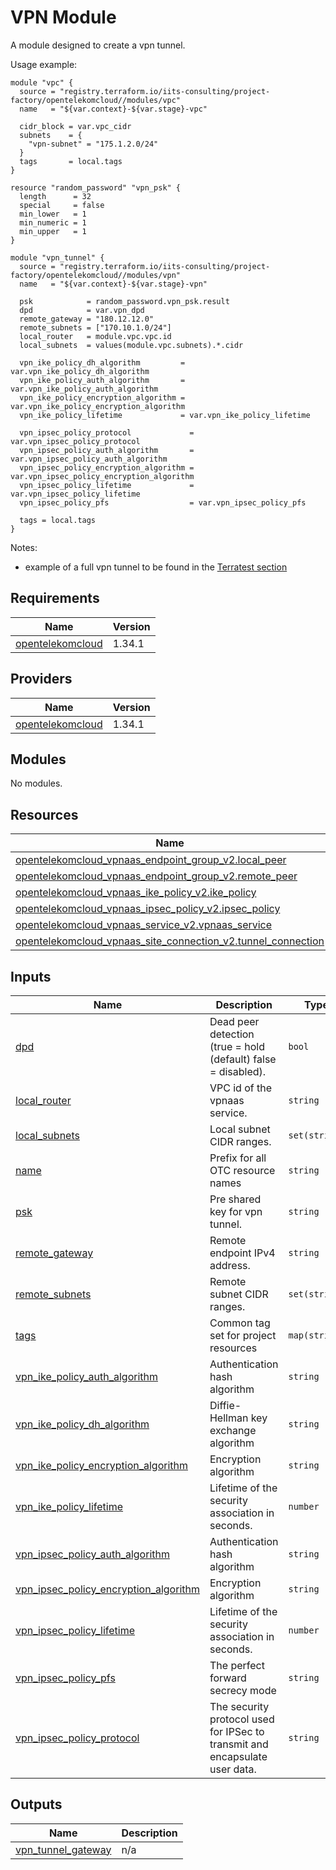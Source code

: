 # VPN Module

A module designed to create a vpn tunnel. 

Usage example:
```hcl
module "vpc" {
  source = "registry.terraform.io/iits-consulting/project-factory/opentelekomcloud//modules/vpc"
  name   = "${var.context}-${var.stage}-vpc"

  cidr_block = var.vpc_cidr
  subnets    = {
    "vpn-subnet" = "175.1.2.0/24"
  }
  tags       = local.tags
}

resource "random_password" "vpn_psk" {
  length      = 32
  special     = false
  min_lower   = 1
  min_numeric = 1
  min_upper   = 1
}

module "vpn_tunnel" {
  source = "registry.terraform.io/iits-consulting/project-factory/opentelekomcloud//modules/vpn"
  name   = "${var.context}-${var.stage}-vpn"

  psk            = random_password.vpn_psk.result
  dpd            = var.vpn_dpd
  remote_gateway = "180.12.12.0"
  remote_subnets = ["170.10.1.0/24"]
  local_router   = module.vpc.vpc.id
  local_subnets  = values(module.vpc.subnets).*.cidr

  vpn_ike_policy_dh_algorithm         = var.vpn_ike_policy_dh_algorithm
  vpn_ike_policy_auth_algorithm       = var.vpn_ike_policy_auth_algorithm
  vpn_ike_policy_encryption_algorithm = var.vpn_ike_policy_encryption_algorithm
  vpn_ike_policy_lifetime             = var.vpn_ike_policy_lifetime

  vpn_ipsec_policy_protocol             = var.vpn_ipsec_policy_protocol
  vpn_ipsec_policy_auth_algorithm       = var.vpn_ipsec_policy_auth_algorithm
  vpn_ipsec_policy_encryption_algorithm = var.vpn_ipsec_policy_encryption_algorithm
  vpn_ipsec_policy_lifetime             = var.vpn_ipsec_policy_lifetime
  vpn_ipsec_policy_pfs                  = var.vpn_ipsec_policy_pfs

  tags = local.tags
}
```

Notes:
- example of a full vpn tunnel to be found in the [Terratest section](https://github.com/iits-consulting/terraform-opentelekomcloud-project-factory/tree/master/terratest/vpn)  

<!-- BEGIN_TF_DOCS -->
## Requirements

| Name | Version |
|------|---------|
| <a name="requirement_opentelekomcloud"></a> [opentelekomcloud](#requirement\_opentelekomcloud) | 1.34.1 |

## Providers

| Name | Version |
|------|---------|
| <a name="provider_opentelekomcloud"></a> [opentelekomcloud](#provider\_opentelekomcloud) | 1.34.1 |

## Modules

No modules.

## Resources

| Name | Type |
|------|------|
| [opentelekomcloud_vpnaas_endpoint_group_v2.local_peer](https://registry.terraform.io/providers/opentelekomcloud/opentelekomcloud/1.34.1/docs/resources/vpnaas_endpoint_group_v2) | resource |
| [opentelekomcloud_vpnaas_endpoint_group_v2.remote_peer](https://registry.terraform.io/providers/opentelekomcloud/opentelekomcloud/1.34.1/docs/resources/vpnaas_endpoint_group_v2) | resource |
| [opentelekomcloud_vpnaas_ike_policy_v2.ike_policy](https://registry.terraform.io/providers/opentelekomcloud/opentelekomcloud/1.34.1/docs/resources/vpnaas_ike_policy_v2) | resource |
| [opentelekomcloud_vpnaas_ipsec_policy_v2.ipsec_policy](https://registry.terraform.io/providers/opentelekomcloud/opentelekomcloud/1.34.1/docs/resources/vpnaas_ipsec_policy_v2) | resource |
| [opentelekomcloud_vpnaas_service_v2.vpnaas_service](https://registry.terraform.io/providers/opentelekomcloud/opentelekomcloud/1.34.1/docs/resources/vpnaas_service_v2) | resource |
| [opentelekomcloud_vpnaas_site_connection_v2.tunnel_connection](https://registry.terraform.io/providers/opentelekomcloud/opentelekomcloud/1.34.1/docs/resources/vpnaas_site_connection_v2) | resource |

## Inputs

| Name | Description | Type | Default | Required |
|------|-------------|------|---------|:--------:|
| <a name="input_dpd"></a> [dpd](#input\_dpd) | Dead peer detection (true = hold (default) false = disabled). | `bool` | `true` | no |
| <a name="input_local_router"></a> [local\_router](#input\_local\_router) | VPC id of the vpnaas service. | `string` | n/a | yes |
| <a name="input_local_subnets"></a> [local\_subnets](#input\_local\_subnets) | Local subnet CIDR ranges. | `set(string)` | n/a | yes |
| <a name="input_name"></a> [name](#input\_name) | Prefix for all OTC resource names | `string` | n/a | yes |
| <a name="input_psk"></a> [psk](#input\_psk) | Pre shared key for vpn tunnel. | `string` | n/a | yes |
| <a name="input_remote_gateway"></a> [remote\_gateway](#input\_remote\_gateway) | Remote endpoint IPv4 address. | `string` | n/a | yes |
| <a name="input_remote_subnets"></a> [remote\_subnets](#input\_remote\_subnets) | Remote subnet CIDR ranges. | `set(string)` | n/a | yes |
| <a name="input_tags"></a> [tags](#input\_tags) | Common tag set for project resources | `map(string)` | n/a | yes |
| <a name="input_vpn_ike_policy_auth_algorithm"></a> [vpn\_ike\_policy\_auth\_algorithm](#input\_vpn\_ike\_policy\_auth\_algorithm) | Authentication hash algorithm | `string` | n/a | yes |
| <a name="input_vpn_ike_policy_dh_algorithm"></a> [vpn\_ike\_policy\_dh\_algorithm](#input\_vpn\_ike\_policy\_dh\_algorithm) | Diffie-Hellman key exchange algorithm | `string` | n/a | yes |
| <a name="input_vpn_ike_policy_encryption_algorithm"></a> [vpn\_ike\_policy\_encryption\_algorithm](#input\_vpn\_ike\_policy\_encryption\_algorithm) | Encryption algorithm | `string` | n/a | yes |
| <a name="input_vpn_ike_policy_lifetime"></a> [vpn\_ike\_policy\_lifetime](#input\_vpn\_ike\_policy\_lifetime) | Lifetime of the security association in seconds. | `number` | `86400` | no |
| <a name="input_vpn_ipsec_policy_auth_algorithm"></a> [vpn\_ipsec\_policy\_auth\_algorithm](#input\_vpn\_ipsec\_policy\_auth\_algorithm) | Authentication hash algorithm | `string` | n/a | yes |
| <a name="input_vpn_ipsec_policy_encryption_algorithm"></a> [vpn\_ipsec\_policy\_encryption\_algorithm](#input\_vpn\_ipsec\_policy\_encryption\_algorithm) | Encryption algorithm | `string` | n/a | yes |
| <a name="input_vpn_ipsec_policy_lifetime"></a> [vpn\_ipsec\_policy\_lifetime](#input\_vpn\_ipsec\_policy\_lifetime) | Lifetime of the security association in seconds. | `number` | `3600` | no |
| <a name="input_vpn_ipsec_policy_pfs"></a> [vpn\_ipsec\_policy\_pfs](#input\_vpn\_ipsec\_policy\_pfs) | The perfect forward secrecy mode | `string` | n/a | yes |
| <a name="input_vpn_ipsec_policy_protocol"></a> [vpn\_ipsec\_policy\_protocol](#input\_vpn\_ipsec\_policy\_protocol) | The security protocol used for IPSec to transmit and encapsulate user data. | `string` | n/a | yes |

## Outputs

| Name | Description |
|------|-------------|
| <a name="output_vpn_tunnel_gateway"></a> [vpn\_tunnel\_gateway](#output\_vpn\_tunnel\_gateway) | n/a |
<!-- END_TF_DOCS -->
